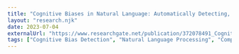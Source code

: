 ```yaml
---
title: "Cognitive Biases in Natural Language: Automatically Detecting, Differentiating, and Measuring Bias in Text"
layout: "research.njk"
date: 2023-07-04
externalUrl: "https://www.researchgate.net/publication/372078491_Cognitive_Biases_in_Natural_Language_Automatically_Detecting_Differentiating_and_Measuring_Bias_in_Text"
tags: ["Cognitive Bias Detection", "Natural Language Processing", "Comparative Analysis", "Language Models"]
---
```


